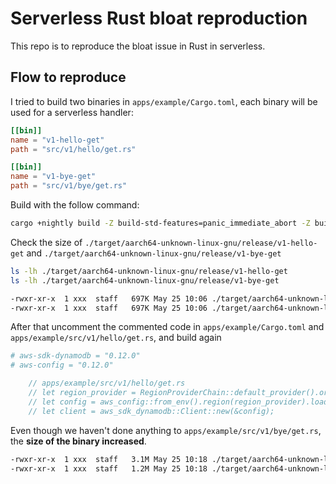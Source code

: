 # Serverless Rust bloat reproduction

This repo is to reproduce the bloat issue in Rust in serverless.

## Flow to reproduce

I tried to build two binaries in `apps/example/Cargo.toml`, each binary will be used for a serverless handler:

```toml
[[bin]]
name = "v1-hello-get"
path = "src/v1/hello/get.rs"

[[bin]]
name = "v1-bye-get"
path = "src/v1/bye/get.rs"
```

Build with the follow command:

```sh
cargo +nightly build -Z build-std-features=panic_immediate_abort -Z build-std=std,panic_abort --release --target aarch64-unknown-linux-gnu
```

Check the size of `./target/aarch64-unknown-linux-gnu/release/v1-hello-get` and `./target/aarch64-unknown-linux-gnu/release/v1-bye-get`

```sh
ls -lh ./target/aarch64-unknown-linux-gnu/release/v1-hello-get
ls -lh ./target/aarch64-unknown-linux-gnu/release/v1-bye-get
```

```sh
-rwxr-xr-x  1 xxx  staff   697K May 25 10:06 ./target/aarch64-unknown-linux-gnu/release/v1-hello-get
-rwxr-xr-x  1 xxx  staff   697K May 25 10:06 ./target/aarch64-unknown-linux-gnu/release/v1-bye-get
```

After that uncomment the commented code in `apps/example/Cargo.toml` and `apps/example/src/v1/hello/get.rs`, and build again

```toml
# aws-sdk-dynamodb = "0.12.0"
# aws-config = "0.12.0"
```

```rust
    // apps/example/src/v1/hello/get.rs
    // let region_provider = RegionProviderChain::default_provider().or_else("eu-west-2");
    // let config = aws_config::from_env().region(region_provider).load().await;
    // let client = aws_sdk_dynamodb::Client::new(&config);
```

Even though we haven't done anything to `apps/example/src/v1/bye/get.rs`, the **size of the binary increased**.

```sh
-rwxr-xr-x  1 xxx  staff   3.1M May 25 10:18 ./target/aarch64-unknown-linux-gnu/release/v1-hello-get
-rwxr-xr-x  1 xxx  staff   1.2M May 25 10:18 ./target/aarch64-unknown-linux-gnu/release/v1-bye-get
```